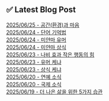 
## ✅ Latest Blog Post
 
[2025/06/25 - 공간(환경)과 마음](https://3hongstore.tistory.com/346) <br/>
[2025/06/24 - 단어 기억법](https://3hongstore.tistory.com/345) <br/>
[2025/06/24 - 미얀마 유머](https://3hongstore.tistory.com/344) <br/>
[2025/06/24 - 미얀마 상식](https://3hongstore.tistory.com/343) <br/>
[2025/06/23 - 나비 효과 작은 행동의 힘](https://3hongstore.tistory.com/342) <br/>
[2025/06/23 - 유머 케냐](https://3hongstore.tistory.com/341) <br/>
[2025/06/23 - 상식 케냐](https://3hongstore.tistory.com/340) <br/>
[2025/06/20 - 연예 소식](https://3hongstore.tistory.com/339) <br/>
[2025/06/20 - 국제 소식](https://3hongstore.tistory.com/338) <br/>
[2025/06/19 - 더 나은 삶을 위한 5가지 습관](https://3hongstore.tistory.com/337) <br/>
